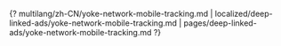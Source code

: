 {? multilang/zh-CN/yoke-network-mobile-tracking.md | localized/deep-linked-ads/yoke-network-mobile-tracking.md | pages/deep-linked-ads/yoke-network-mobile-tracking.md ?}
